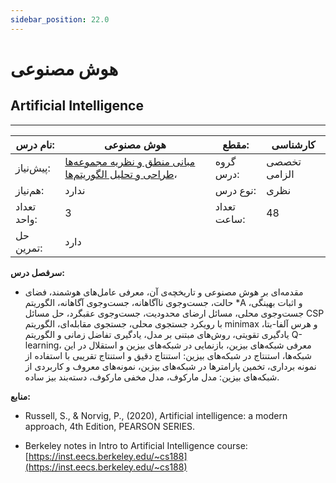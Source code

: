 ```yaml
---
sidebar_position: 22.0
---
```

# هوش مصنوعی
## Artificial Intelligence
_______________________________________________________________________________
| نام درس:    | هوش مصنوعی                                                                                                                                            | مقطع:       | کارشناسی     |
| ----------- | ----------------------------------------------------------------------------------------------------------------------------------------------------- | ----------- | ------------ |
| پیش‌نیاز:   | [مبانی منطق و نظریه مجموعه‌ها](../mandatory/Fundamentals-of-Logic.md) ،[طراحی و تحلیل الگوریتم‌ها](../mandatory/Design-and-Analysis-of-Algorithms.md) | گروه درس:   | تخصصی الزامی |
| هم‌نیاز:    | ندارد                                                                                                                                                 | نوع درس:    | نظری         |
| تعداد واحد: | 3                                                                                                                                                     | تعداد ساعت: | 48           |
| حل تمرین:   |  دارد                                                                                                                                                 |             |              |

**سرفصل درس:**


- مقدمه‌ای بر هوش مصنوعی و تاریخچه‌ی آن، معرفی عامل‌های هوشمند، فضای حالت، جست‌وجوی ناآگاهانه، جست‌وجوی آگاهانه، الگوریتم \*A و اثبات بهینگی، جست‌وجوی محلی، مسائل ارضای محدودیت، جست‌وجوی عقبگرد، حل مسائل CSP با رویکرد جستجوی محلی، جستجوی مقابله‌ای، الگوریتم minimax و هرس آلفا-بتا، یادگیری تقویتی، روش‌های مبتنی بر مدل، یادگیری تفاضل زمانی  و الگوریتم Q-learning، معرفی شبکه‌های بیزین، بازنمایی  در شبکه‌های بیزین و استقلال  در این شبکه‌ها، استنتاج در شبکه‌های بیزین: استنتاج دقیق و استنتاج تقریبی با استفاده از نمونه برداری، تخمین پارامترها در شبکه‌های بیزین، نمونه‌های معروف و کاربردی از شبکه‌های بیزین: مدل مارکوف، مدل مخفی مارکوف، دسته‌بند بیز ساده.

**منابع:**


- Russell, S., & Norvig, P., (2020), Artificial intelligence: a modern approach, 4th Edition, PEARSON SERIES.

- Berkeley notes in Intro to Artificial Intelligence course: [https://inst.eecs.berkeley.edu/~cs188](https://inst.eecs.berkeley.edu/~cs188)

